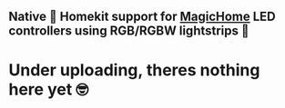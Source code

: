 ## Native  Homekit support for [MagicHome](http://s.click.aliexpress.com/e/_dUz673r) LED controllers using RGB/RGBW lightstrips 🌈

# Under uploading, theres nothing here yet 🤓
